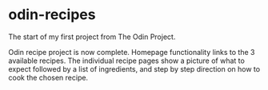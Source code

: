 # odin-recipes

The start of my first project from The Odin Project.

Odin recipe project is now complete. Homepage functionality links to the 3 available recipes. The individual recipe pages show a picture of what to expect followed by a list of ingredients, and step by step direction on how to cook the chosen recipe.